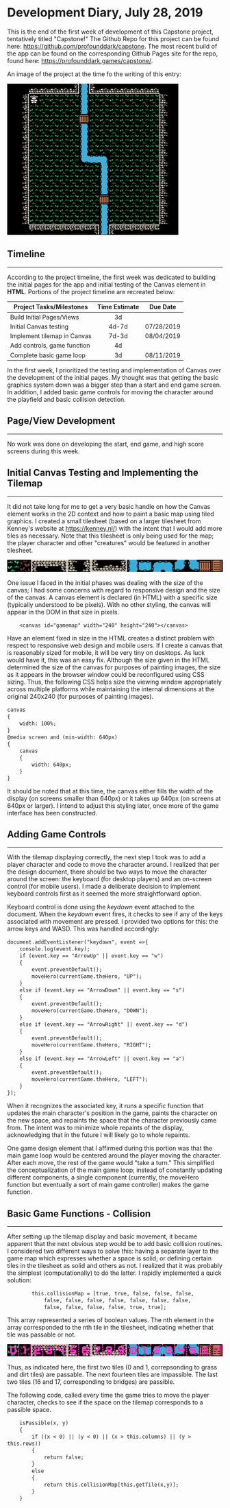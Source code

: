 # Development Diary, July 28, 2019

This is the end of the first week of development of this Capstone project, tentatively titled "Capstone!" The Github Repo for this project can be found here: https://github.com/profounddark/capstone. The most recent build of the app can be found on the corresponding Github Pages site for the repo, found here: https://profounddark.games/capstone/.

An image of the project at the time fo the writing of this entry:

![Image of the First Screenshot](./pt1_initialscreen.png)

## Timeline
---
According to the project timeline, the first week was dedicated to building the initial pages for the app and initial testing of the Canvas element in **HTML**. Portions of the project timeline are recreated below:

| Project Tasks/Milestones | Time Estimate | Due Date |
| --- | :---: | :---: |
| Build Initial Pages/Views | 3d | |
| Initial Canvas testing |  4d-7d | 07/28/2019 |
| Implement tilemap in Canvas | 7d-3d | 08/04/2019 |
| Add controls, game function | 4d | |
| Complete basic game loop | 3d | 08/11/2019 |

In the first week, I prioritized the testing and implementation of Canvas over the development of the initial pages. My thought was that getting the basic graphics system down was a bigger step than a start and end game screen. In addition, I added basic game controls for moving the character around the playfield and basic collision detection.

## Page/View Development
---
No work was done on developing the start, end game, and high score screens during this week.

## Initial Canvas Testing and Implementing the Tilemap
---
It did not take long for me to get a very basic handle on how the Canvas element works in the 2D context and how to paint a basic map using tiled graphics. I created a small tilesheet (based on a larger tilesheet from Kenney's website at https://kenney.nl/) with the intent that I would add more tiles as necessary. Note that this tilesheet is only being used for the map; the player character and other "creatures" would be featured in another tilesheet.

![Image of the TileSheet](./pt1_tilesheet.png)

One issue I faced in the initial phases was dealing with the size of the canvas; I had some concerns with regard to responsive design and the size of the canvas. A canvas element is declared (in HTML) with a specific size (typically understood to be pixels). With no other styling, the canvas will appear in the DOM in that size in pixels.
```
    <canvas id="gamemap" width="240" height="240"></canvas>
```
Have an element fixed in size in the HTML creates a distinct problem with respect to responsive web design and mobile users. If I create a canvas that is reasonably sized for mobile, it will be very tiny on desktops. As luck would have it, this was an easy fix. Although the size given in the HTML determined the size of the canvas for purposes of painting images, the size as it appears in the browser window could be reconfigured using CSS sizing. Thus, the following CSS helps size the viewing window appropriately across multiple platforms while maintaining the internal dimensions at the original 240x240 (for purposes of painting images).
```
canvas
{
    width: 100%;
}
@media screen and (min-width: 640px)
{
    canvas
    {
        width: 640px;
    }
}
```
It should be noted that at this time, the canvas either fills the width of the display (on screens smaller than 640px) or it takes up 640px (on screens at 640px or larger). I intend to adjust this styling later, once more of the game interface has been constructed.

## Adding Game Controls
---
With the tilemap displaying correctly, the next step I took was to add a player character and code to move the character around. I realized that per the design document, there should be two ways to move the character around the screen: the keyboard (for desktop players) and an on-screen control (for mobile users). I made a deliberate decision to implement keyboard controls first as it seemed the more straightforward option.

Keyboard control is done using the *keydown* event attached to the document. When the *keydown* event fires, it checks to see if any of the keys associated with movement are pressed. I provided two options for this: the arrow keys and WASD. This was handled accordingly:
```
document.addEventListener("keydown", event =>{
    console.log(event.key);
    if (event.key == "ArrowUp" || event.key == "w")
    {
        event.preventDefault();
        moveHero(currentGame.theHero, "UP");
    }
    else if (event.key == "ArrowDown" || event.key == "s")
    {
        event.preventDefault();
        moveHero(currentGame.theHero, "DOWN");
    }
    else if (event.key == "ArrowRight" || event.key == "d")
    {
        event.preventDefault();
        moveHero(currentGame.theHero, "RIGHT");
    }
    else if (event.key == "ArrowLeft" || event.key == "a")
    {
        event.preventDefault();
        moveHero(currentGame.theHero, "LEFT");
    }
});
```
When it recognizes the associated key, it runs a specific function that updates the main character's position in the game, paints the character on the new space, and repaints the space that the character previously came from. The intent was to minimize whole repaints of the display, acknowledging that in the future I will likely go to whole repaints.

One game design element that I affirmed during this portion was that the main game loop would be centered around the player moving the character. After each move, the rest of the game would "take a turn." This simplified the conceptualization of the main game loop; instead of constantly updating different components, a single component (currently, the moveHero function but eventually a sort of main game controller) makes the game function.

## Basic Game Functions - Collision
---
After setting up the tilemap display and basic movement, it became apparent that the next obvious step would be to add basic collision routines. I considered two different ways to solve this: having a separate layer to the game map which expresses whether a space is solid; or defining certain tiles in the tilesheet as solid and others as not. I realized that it was probably the simplest (computationally) to do the latter. I rapidly implemented a quick solution:
```
        this.collisionMap = [true, true, false, false, false,
            false, false, false, false, false, false, false,
            false, false, false, false, true, true];
```
This array represented a series of boolean values. The nth element in the array corresponded to the nth tile in the tilesheet, indicating whether that tile was passable or not.

![Image of the TileSheet with numbers](./pt1_tilesheet_numb.png)

Thus, as indicated here, the first two tiles (0 and 1, correpsonding to grass and dirt tiles) are passable. The next fourteen tiles are impassible. The last two tiles (16 and 17, corresponding to bridges) are passible.

The following code, called every time the game tries to move the player character, checks to see if the space on the tilemap corresponds to a passible space.

```
    isPassible(x, y)
    {
        if ((x < 0) || (y < 0) || (x > this.columns) || (y > this.rows))
        {
            return false;
        }
        else
        {
            return this.collisionMap[this.getTile(x,y)];
        }
    }
```